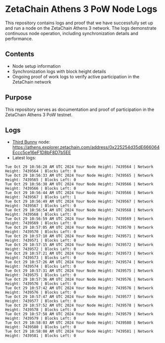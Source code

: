 # ZetaChain Athens 3 PoW Node Logs
This repository contains logs and proof that we have successfully set up and run a node on the ZetaChain Athens 3 network. The logs demonstrate continuous node operation, including synchronization details and performance.

## Contents
- Node setup information
- Synchronization logs with block height details
- Ongoing proof of work logs to verify active participation in the ZetaChain network

## Purpose
This repository serves as documentation and proof of participation in the ZetaChain Athens 3 PoW testnet.

## Logs

- [Third Bunny](https://thirdbunny.xyz/) node: https://athens.explorer.zetachain.com/address/0x225254d35dE666064Eccc5ce16eF1D8bF8D7b5EE
- Latest logs:
```
Tue Oct 29 10:56:28 AM UTC 2024 Your Node Height: 7439564 | Network Height: 7439564 | Blocks Left: 0
Tue Oct 29 10:56:33 AM UTC 2024 Your Node Height: 7439565 | Network Height: 7439565 | Blocks Left: 0
Tue Oct 29 10:56:38 AM UTC 2024 Your Node Height: 7439566 | Network Height: 7439566 | Blocks Left: 0
Tue Oct 29 10:56:44 AM UTC 2024 Your Node Height: 7439566 | Network Height: 7439567 | Blocks Left: 1
Tue Oct 29 10:56:49 AM UTC 2024 Your Node Height: 7439567 | Network Height: 7439567 | Blocks Left: 0
Tue Oct 29 10:56:54 AM UTC 2024 Your Node Height: 7439568 | Network Height: 7439568 | Blocks Left: 0
Tue Oct 29 10:56:59 AM UTC 2024 Your Node Height: 7439569 | Network Height: 7439569 | Blocks Left: 0
Tue Oct 29 10:57:05 AM UTC 2024 Your Node Height: 7439570 | Network Height: 7439570 | Blocks Left: 0
Tue Oct 29 10:57:10 AM UTC 2024 Your Node Height: 7439571 | Network Height: 7439571 | Blocks Left: 0
Tue Oct 29 10:57:15 AM UTC 2024 Your Node Height: 7439572 | Network Height: 7439572 | Blocks Left: 0
Tue Oct 29 10:57:21 AM UTC 2024 Your Node Height: 7439573 | Network Height: 7439573 | Blocks Left: 0
Tue Oct 29 10:57:26 AM UTC 2024 Your Node Height: 7439574 | Network Height: 7439574 | Blocks Left: 0
Tue Oct 29 10:57:31 AM UTC 2024 Your Node Height: 7439575 | Network Height: 7439575 | Blocks Left: 0
Tue Oct 29 10:57:36 AM UTC 2024 Your Node Height: 7439576 | Network Height: 7439576 | Blocks Left: 0
Tue Oct 29 10:57:42 AM UTC 2024 Your Node Height: 7439576 | Network Height: 7439576 | Blocks Left: 0
Tue Oct 29 10:57:47 AM UTC 2024 Your Node Height: 7439577 | Network Height: 7439577 | Blocks Left: 0
Tue Oct 29 10:57:52 AM UTC 2024 Your Node Height: 7439578 | Network Height: 7439578 | Blocks Left: 0
Tue Oct 29 10:57:58 AM UTC 2024 Your Node Height: 7439579 | Network Height: 7439579 | Blocks Left: 0
Tue Oct 29 10:58:03 AM UTC 2024 Your Node Height: 7439580 | Network Height: 7439580 | Blocks Left: 0
Tue Oct 29 10:58:08 AM UTC 2024 Your Node Height: 7439581 | Network Height: 7439581 | Blocks Left: 0
```
